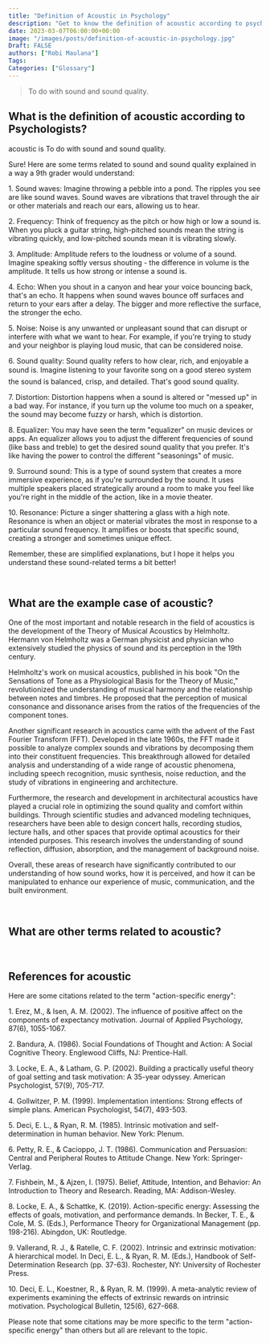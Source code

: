 ```yaml
---
title: "Definition of Acoustic in Psychology"
description: "Get to know the definition of acoustic according to psychologists."
date: 2023-03-07T06:00:00+00:00
image: "/images/posts/definition-of-acoustic-in-psychology.jpg"
Draft: FALSE
authors: ["Robi Maulana"]
Tags: 
Categories: ["Glossary"]
---
```






> To do with sound and sound quality.

## What is the definition of acoustic according to Psychologists?

acoustic is To do with sound and sound quality.

Sure! Here are some terms related to sound and sound quality explained in a way a 9th grader would understand:

1\. Sound waves: Imagine throwing a pebble into a pond. The ripples you see are like sound waves. Sound waves are vibrations that travel through the air or other materials and reach our ears, allowing us to hear.

2\. Frequency: Think of frequency as the pitch or how high or low a sound is. When you pluck a guitar string, high-pitched sounds mean the string is vibrating quickly, and low-pitched sounds mean it is vibrating slowly.

3\. Amplitude: Amplitude refers to the loudness or volume of a sound. Imagine speaking softly versus shouting - the difference in volume is the amplitude. It tells us how strong or intense a sound is.

4\. Echo: When you shout in a canyon and hear your voice bouncing back, that's an echo. It happens when sound waves bounce off surfaces and return to your ears after a delay. The bigger and more reflective the surface, the stronger the echo.

5\. Noise: Noise is any unwanted or unpleasant sound that can disrupt or interfere with what we want to hear. For example, if you're trying to study and your neighbor is playing loud music, that can be considered noise.

6\. Sound quality: Sound quality refers to how clear, rich, and enjoyable a sound is. Imagine listening to your favorite song on a good stereo system  the sound is balanced, crisp, and detailed. That's good sound quality.

7\. Distortion: Distortion happens when a sound is altered or "messed up" in a bad way. For instance, if you turn up the volume too much on a speaker, the sound may become fuzzy or harsh, which is distortion.

8\. Equalizer: You may have seen the term "equalizer" on music devices or apps. An equalizer allows you to adjust the different frequencies of sound (like bass and treble) to get the desired sound quality that you prefer. It's like having the power to control the different "seasonings" of music.

9\. Surround sound: This is a type of sound system that creates a more immersive experience, as if you're surrounded by the sound. It uses multiple speakers placed strategically around a room to make you feel like you're right in the middle of the action, like in a movie theater.

10\. Resonance: Picture a singer shattering a glass with a high note. Resonance is when an object or material vibrates the most in response to a particular sound frequency. It amplifies or boosts that specific sound, creating a stronger and sometimes unique effect.

Remember, these are simplified explanations, but I hope it helps you understand these sound-related terms a bit better!

 

## What are the example case of acoustic?

One of the most important and notable research in the field of acoustics is the development of the Theory of Musical Acoustics by Helmholtz. Hermann von Helmholtz was a German physicist and physician who extensively studied the physics of sound and its perception in the 19th century.

Helmholtz's work on musical acoustics, published in his book "On the Sensations of Tone as a Physiological Basis for the Theory of Music," revolutionized the understanding of musical harmony and the relationship between notes and timbres. He proposed that the perception of musical consonance and dissonance arises from the ratios of the frequencies of the component tones.

Another significant research in acoustics came with the advent of the Fast Fourier Transform (FFT). Developed in the late 1960s, the FFT made it possible to analyze complex sounds and vibrations by decomposing them into their constituent frequencies. This breakthrough allowed for detailed analysis and understanding of a wide range of acoustic phenomena, including speech recognition, music synthesis, noise reduction, and the study of vibrations in engineering and architecture.

Furthermore, the research and development in architectural acoustics have played a crucial role in optimizing the sound quality and comfort within buildings. Through scientific studies and advanced modeling techniques, researchers have been able to design concert halls, recording studios, lecture halls, and other spaces that provide optimal acoustics for their intended purposes. This research involves the understanding of sound reflection, diffusion, absorption, and the management of background noise.

Overall, these areas of research have significantly contributed to our understanding of how sound works, how it is perceived, and how it can be manipulated to enhance our experience of music, communication, and the built environment.

 

## What are other terms related to acoustic?

 

## References for acoustic

Here are some citations related to the term "action-specific energy":

1\. Erez, M., & Isen, A. M. (2002). The influence of positive affect on the components of expectancy motivation. Journal of Applied Psychology, 87(6), 1055-1067.

2\. Bandura, A. (1986). Social Foundations of Thought and Action: A Social Cognitive Theory. Englewood Cliffs, NJ: Prentice-Hall.

3\. Locke, E. A., & Latham, G. P. (2002). Building a practically useful theory of goal setting and task motivation: A 35-year odyssey. American Psychologist, 57(9), 705-717.

4\. Gollwitzer, P. M. (1999). Implementation intentions: Strong effects of simple plans. American Psychologist, 54(7), 493-503.

5\. Deci, E. L., & Ryan, R. M. (1985). Intrinsic motivation and self-determination in human behavior. New York: Plenum.

6\. Petty, R. E., & Cacioppo, J. T. (1986). Communication and Persuasion: Central and Peripheral Routes to Attitude Change. New York: Springer-Verlag.

7\. Fishbein, M., & Ajzen, I. (1975). Belief, Attitude, Intention, and Behavior: An Introduction to Theory and Research. Reading, MA: Addison-Wesley.

8\. Locke, E. A., & Schattke, K. (2019). Action-specific energy: Assessing the effects of goals, motivation, and performance demands. In Becker, T. E., & Cole, M. S. (Eds.), Performance Theory for Organizational Management (pp. 198-216). Abingdon, UK: Routledge.

9\. Vallerand, R. J., & Ratelle, C. F. (2002). Intrinsic and extrinsic motivation: A hierarchical model. In Deci, E. L., & Ryan, R. M. (Eds.), Handbook of Self-Determination Research (pp. 37-63). Rochester, NY: University of Rochester Press.

10\. Deci, E. L., Koestner, R., & Ryan, R. M. (1999). A meta-analytic review of experiments examining the effects of extrinsic rewards on intrinsic motivation. Psychological Bulletin, 125(6), 627-668.

Please note that some citations may be more specific to the term "action-specific energy" than others but all are relevant to the topic.
